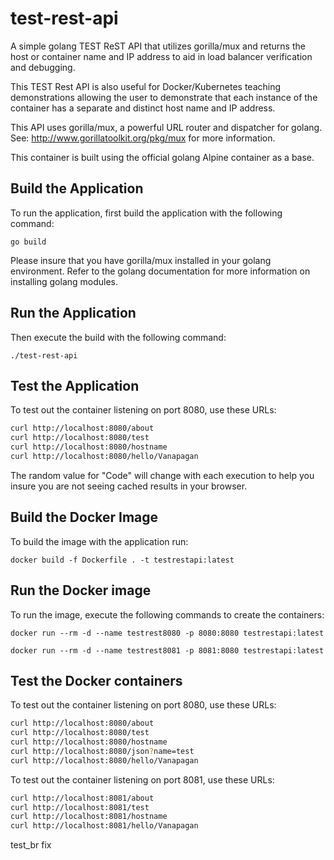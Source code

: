 #  test-rest-api

A simple golang TEST ReST API that utilizes gorilla/mux and returns the host or
container name and IP address to aid in load balancer verification and debugging.

This TEST Rest API is also useful for Docker/Kubernetes teaching demonstrations
allowing the user to demonstrate that each instance of the container has a
separate and distinct host name and IP address.

This API uses gorilla/mux, a powerful URL router and dispatcher for golang.
See: http://www.gorillatoolkit.org/pkg/mux for more information.

This container is built using the official golang Alpine container as a base.

## Build the Application

To run the application, first build the application with the following command:

`go build`

Please insure that you have gorilla/mux installed in your golang environment.
Refer to the golang documentation for more information on installing golang
modules.

## Run the Application

Then execute the build with the following command:

`./test-rest-api`

## Test the Application

To test out the container listening on port 8080, use these URLs:
```sh
curl http://localhost:8080/about
curl http://localhost:8080/test
curl http://localhost:8080/hostname
curl http://localhost:8080/hello/Vanapagan
```

The random value for "Code" will change with each execution to help you insure
you are not seeing cached results in your browser.

## Build the Docker Image

To build the image with the application run:

`docker build -f Dockerfile . -t testrestapi:latest`

## Run the Docker image

To run the image, execute the following commands to create the containers:

`docker run --rm -d --name testrest8080 -p 8080:8080 testrestapi:latest`

`docker run --rm -d --name testrest8081 -p 8081:8080 testrestapi:latest`

## Test the Docker containers

To test out the container listening on port 8080, use these URLs:
```sh
curl http://localhost:8080/about
curl http://localhost:8080/test
curl http://localhost:8080/hostname
curl http://localhost:8080/json?name=test
curl http://localhost:8080/hello/Vanapagan
```

To test out the container listening on port 8081, use these URLs:
```sh
curl http://localhost:8081/about
curl http://localhost:8081/test
curl http://localhost:8081/hostname
curl http://localhost:8081/hello/Vanapagan
```

test_br fix